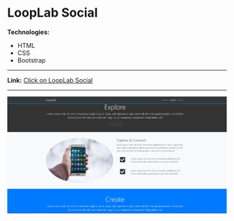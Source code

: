 # LoopLab Social

**Technologies:**
- HTML
- CSS
- Bootstrap

---
**Link:** [Click on LoopLab Social](https://11samo.github.io/LoopLab-Social/)

---
![Screenshot of site](LoopLAB_screenshot.jpg)
